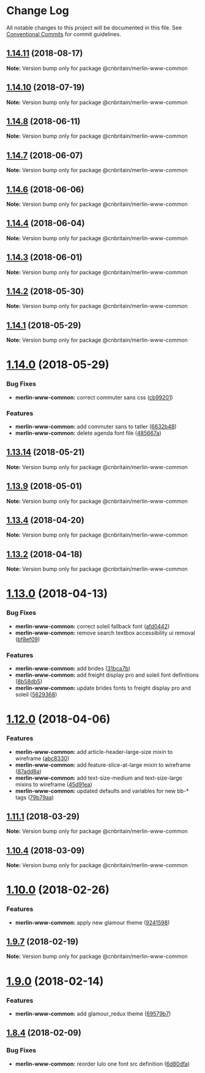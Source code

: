 # Change Log

All notable changes to this project will be documented in this file.
See [Conventional Commits](https://conventionalcommits.org) for commit guidelines.

<a name="1.14.11"></a>
## [1.14.11](https://github.com/cnduk/merlin-www-components/compare/@cnbritain/merlin-www-common@1.14.10...@cnbritain/merlin-www-common@1.14.11) (2018-08-17)




**Note:** Version bump only for package @cnbritain/merlin-www-common

<a name="1.14.10"></a>
## [1.14.10](https://github.com/cnduk/merlin-www-components/compare/@cnbritain/merlin-www-common@1.14.9...@cnbritain/merlin-www-common@1.14.10) (2018-07-19)




**Note:** Version bump only for package @cnbritain/merlin-www-common

<a name="1.14.8"></a>
## [1.14.8](https://github.com/cnduk/merlin-www-components/compare/@cnbritain/merlin-www-common@1.14.7...@cnbritain/merlin-www-common@1.14.8) (2018-06-11)




**Note:** Version bump only for package @cnbritain/merlin-www-common

<a name="1.14.7"></a>
## [1.14.7](https://github.com/cnduk/merlin-www-components/compare/@cnbritain/merlin-www-common@1.14.6...@cnbritain/merlin-www-common@1.14.7) (2018-06-07)




**Note:** Version bump only for package @cnbritain/merlin-www-common

<a name="1.14.6"></a>
## [1.14.6](https://github.com/cnduk/merlin-www-components/compare/@cnbritain/merlin-www-common@1.14.5...@cnbritain/merlin-www-common@1.14.6) (2018-06-06)




**Note:** Version bump only for package @cnbritain/merlin-www-common

<a name="1.14.4"></a>
## [1.14.4](https://github.com/cnduk/merlin-www-components/compare/@cnbritain/merlin-www-common@1.14.3...@cnbritain/merlin-www-common@1.14.4) (2018-06-04)




**Note:** Version bump only for package @cnbritain/merlin-www-common

<a name="1.14.3"></a>
## [1.14.3](https://github.com/cnduk/merlin-www-components/compare/@cnbritain/merlin-www-common@1.14.2...@cnbritain/merlin-www-common@1.14.3) (2018-06-01)




**Note:** Version bump only for package @cnbritain/merlin-www-common

<a name="1.14.2"></a>
## [1.14.2](https://github.com/cnduk/merlin-www-components/compare/@cnbritain/merlin-www-common@1.14.1...@cnbritain/merlin-www-common@1.14.2) (2018-05-30)




**Note:** Version bump only for package @cnbritain/merlin-www-common

<a name="1.14.1"></a>
## [1.14.1](https://github.com/cnduk/merlin-www-components/compare/@cnbritain/merlin-www-common@1.14.0...@cnbritain/merlin-www-common@1.14.1) (2018-05-29)




**Note:** Version bump only for package @cnbritain/merlin-www-common

<a name="1.14.0"></a>
# [1.14.0](https://github.com/cnduk/merlin-www-components/compare/@cnbritain/merlin-www-common@1.13.15...@cnbritain/merlin-www-common@1.14.0) (2018-05-29)


### Bug Fixes

* **merlin-www-common:** correct commuter sans css ([cb99201](https://github.com/cnduk/merlin-www-components/commit/cb99201))


### Features

* **merlin-www-common:** add commuter sans to tatler ([6632b48](https://github.com/cnduk/merlin-www-components/commit/6632b48))
* **merlin-www-common:** delete agenda font file ([485667a](https://github.com/cnduk/merlin-www-components/commit/485667a))




<a name="1.13.14"></a>
## [1.13.14](https://github.com/cnduk/merlin-www-components/compare/@cnbritain/merlin-www-common@1.13.13...@cnbritain/merlin-www-common@1.13.14) (2018-05-21)




**Note:** Version bump only for package @cnbritain/merlin-www-common

<a name="1.13.9"></a>
## [1.13.9](https://github.com/cnduk/merlin-www-components/compare/@cnbritain/merlin-www-common@1.13.8...@cnbritain/merlin-www-common@1.13.9) (2018-05-01)




**Note:** Version bump only for package @cnbritain/merlin-www-common

<a name="1.13.4"></a>
## [1.13.4](https://github.com/cnduk/merlin-www-components/compare/@cnbritain/merlin-www-common@1.13.3...@cnbritain/merlin-www-common@1.13.4) (2018-04-20)




**Note:** Version bump only for package @cnbritain/merlin-www-common

<a name="1.13.2"></a>
## [1.13.2](https://github.com/cnduk/merlin-www-components/compare/@cnbritain/merlin-www-common@1.13.1...@cnbritain/merlin-www-common@1.13.2) (2018-04-18)




**Note:** Version bump only for package @cnbritain/merlin-www-common

<a name="1.13.0"></a>
# [1.13.0](https://github.com/cnduk/merlin-www-components/compare/@cnbritain/merlin-www-common@1.12.0...@cnbritain/merlin-www-common@1.13.0) (2018-04-13)


### Bug Fixes

* **merlin-www-common:** correct soleil fallback font ([afd0442](https://github.com/cnduk/merlin-www-components/commit/afd0442))
* **merlin-www-common:** remove search textbox accessibility ui removal ([bf8ef09](https://github.com/cnduk/merlin-www-components/commit/bf8ef09))


### Features

* **merlin-www-common:** add brides ([31bca7b](https://github.com/cnduk/merlin-www-components/commit/31bca7b))
* **merlin-www-common:** add freight display pro and soleil font definitions ([8b58db5](https://github.com/cnduk/merlin-www-components/commit/8b58db5))
* **merlin-www-common:** update brides fonts to freight display pro and soleil ([5629368](https://github.com/cnduk/merlin-www-components/commit/5629368))




<a name="1.12.0"></a>
# [1.12.0](https://github.com/cnduk/merlin-www-components/compare/@cnbritain/merlin-www-common@1.11.1...@cnbritain/merlin-www-common@1.12.0) (2018-04-06)


### Features

* **merlin-www-common:** add article-header-large-size mixin to wireframe ([abc8330](https://github.com/cnduk/merlin-www-components/commit/abc8330))
* **merlin-www-common:** add feature-slice-at-large mixin to wireframe ([87add8a](https://github.com/cnduk/merlin-www-components/commit/87add8a))
* **merlin-www-common:** add text-size-medium and text-size-large mixins to wireframe ([45d91ea](https://github.com/cnduk/merlin-www-components/commit/45d91ea))
* **merlin-www-common:** updated defaults and variables for new bb-* tags ([79b79aa](https://github.com/cnduk/merlin-www-components/commit/79b79aa))




<a name="1.11.1"></a>
## [1.11.1](https://github.com/cnduk/merlin-www-components/compare/@cnbritain/merlin-www-common@1.11.0...@cnbritain/merlin-www-common@1.11.1) (2018-03-29)




**Note:** Version bump only for package @cnbritain/merlin-www-common

<a name="1.10.4"></a>
## [1.10.4](https://github.com/cnduk/merlin-www-components/compare/@cnbritain/merlin-www-common@1.10.3...@cnbritain/merlin-www-common@1.10.4) (2018-03-09)




**Note:** Version bump only for package @cnbritain/merlin-www-common

<a name="1.10.0"></a>
# [1.10.0](https://github.com/cnduk/merlin-www-components/compare/@cnbritain/merlin-www-common@1.9.12...@cnbritain/merlin-www-common@1.10.0) (2018-02-26)


### Features

* **merlin-www-common:** apply new glamour theme ([9241598](https://github.com/cnduk/merlin-www-components/commit/9241598))




<a name="1.9.7"></a>
## [1.9.7](https://github.com/cnduk/merlin-www-components/compare/@cnbritain/merlin-www-common@1.9.6...@cnbritain/merlin-www-common@1.9.7) (2018-02-19)




**Note:** Version bump only for package @cnbritain/merlin-www-common

<a name="1.9.0"></a>
# [1.9.0](https://github.com/cnduk/merlin-www-components/compare/@cnbritain/merlin-www-common@1.8.10...@cnbritain/merlin-www-common@1.9.0) (2018-02-14)


### Features

* **merlin-www-common:** add glamour_redux theme ([69579b7](https://github.com/cnduk/merlin-www-components/commit/69579b7))




<a name="1.8.4"></a>
## [1.8.4](https://github.com/cnduk/merlin-www-components/compare/@cnbritain/merlin-www-common@1.8.3...@cnbritain/merlin-www-common@1.8.4) (2018-02-09)


### Bug Fixes

* **merlin-www-common:** reorder lulo one font src definition ([6d80dfa](https://github.com/cnduk/merlin-www-components/commit/6d80dfa))
